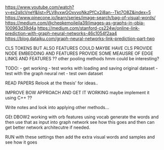 https://www.youtube.com/watch?v=ex2qllcVneY&list=PLV8yxwGOxvvoNkzPfCx2i8an--Tkt7O8Z&index=5
https://www.pinecone.io/learn/series/image-search/bag-of-visual-words/
https://medium.com/@chepkemoileila39/images-as-graphs-in-obia-100963d39d4a
https://medium.com/stanford-cs224w/online-link-prediction-with-graph-neural-networks-46c1054f2aa4
https://blog.dataiku.com/graph-neural-networks-link-prediction-part-two


CLS TOKENS BUT ALSO FEATURES
COULD MAYBE HAVE CLS PROVIDE NODE EMBEDDING AND FEATURES PROVIDE SOME MEAUSRE OF EDGE LINKS AND FEATURES ?? 
other pooling methods hmm could be interesting?




TODO:
    - get working
    - test works with loading and saving original dataset
    - test with the graph neural net
    - test own dataset


READ PAPERS
Relook at the thesis' for ideas..

IMPROVE BOW APPROACH AND GET IT WORKING
maybe implement it using C++ ?? 

Write notes and look into applying other methods...


GEt DBOW2 working with orb features using vocab 
generate the words and then use that as input into graph network
see how this goes and then can get better network architecutre if needed. 


RUN with these settings then add the extra visual words and samples and see how it goes 
